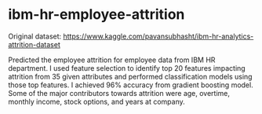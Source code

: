 # ibm-hr-employee-attrition

Original dataset: https://www.kaggle.com/pavansubhasht/ibm-hr-analytics-attrition-dataset

Predicted the employee attrition for employee data from IBM HR department. I used feature selection to identify top 20 features impacting attrition from 35 given attributes and performed classification models using those top features. I achieved 96% accuracy from gradient boosting model. Some of the major contributors towards attrition were age, overtime, monthly income, stock options, and years at company.
